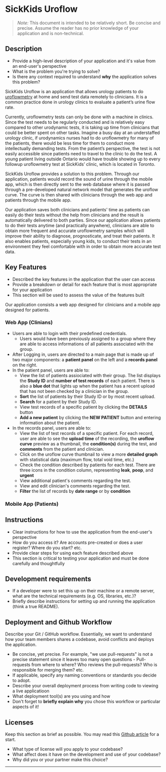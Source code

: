 # SickKids Uroflow

> _Note:_ This document is intended to be relatively short. Be concise and precise. Assume the reader has no prior knowledge of your application and is non-technical. 

## Description 
 * Provide a high-level description of your application and it's value from an end-user's perspective
 * What is the problem you're trying to solve?
 * Is there any context required to understand **why** the application solves this problem?

SickKids Uroflow is an application that allows urology patients to do [uroflowmetry](https://www.aboutkidshealth.ca/Article?contentid=1269&language=English) at home and send test data remotely to clinicians. It is a common practice done in urology clinics to evaluate a patient’s urine flow rate.

Currently, uroflowmetry tests can only be done with a machine in clinics. Since the test needs to be regularly conducted and is relatively easy compared to other urodynamic tests, it is taking up time from clinicians that could be better spent on other tasks. Imagine a busy day at an understaffed urology clinic, if urodynamics nurses had to do uroflowmetry for many of the patients, there would be less time for them to conduct more intellectually demanding tests. From the patient’s perspective, the test is not easily accessible since patients need to travel to the clinic to do the test. A young patient living outside Ontario would have trouble showing up to every followup uroflowmetry test at SickKids’ clinic, which is located in Toronto.

SickKids Uroflow provides a solution to this problem. Through our application, patients would record the sound of urine through the mobile app, which is then directly sent to the web database where it is passed through a pre-developed natural network model that generates the uroflow curve. The curve is then shared with clinicians through the web app and patients through the mobile app.

Our application saves both clinicians and patients' time as patients can easily do their tests without the help from clinicians and the result is automatically delivered to both parties. Since our application allows patients to do their tests anytime (and practically anywhere), clinicians are able to obtain more frequent and accurate uroflowmetry samples which will improve their ability to diagnose, prognosticate, and treat their patients. It also enables patients, especially young kids, to conduct their tests in an environment they feel comfortable with in order to obtain more accurate test data.

## Key Features
 * Described the key features in the application that the user can access
 * Provide a breakdown or detail for each feature that is most appropriate for your application
 * This section will be used to assess the value of the features built

Our application consists a web app designed for clinicians and a mobile app designed for patients.

### Web App (Clinians)
 - Users are able to login with their predefined credentials.
     - Users would have been previously assigned to a group where they are able to access informations of all patients associated with the group.
 - After Logging in, users are directed to a main page that is made up of two major components: a **patient panel** on the left and a **records panel** on the right.
 - In the patient panel, users are able to:
     - View the list of patients assiociated with their group. The list displays the **Study ID** and **number of test records** of each patient. There is also a **blue dot** that lights up when the patient has a recent upload that has not been checked by a clinician in the group.
     - **Sort** the list of patients by their Study ID or by most recent upload.
     - **Search** for a patient by their Study ID.
     - View test records of a specific patient by clicking the **DETAILS** button
     - **Add a new patient** by clicking the **NEW PATIENT** button and entering information about the patient.
 - In the records panel, users are able to:
     - View the list of test records of a specific patient. For each record, user are able to see the **upload time** of the recording, the **uroflow curve** preview as a thumbnail, the **condition(s)** during the test, and **comments** from the patient and clinician.
     - Click on the uroflow curve thumbnail to view a more **detailed graph** with statistical data (maximum flow, total void time, etc.)
     - Check the condition described by patients for each test. There are three icons in the condition column, representing **leak**, **poop**, and **urgent**
     - View additional patient's comments regarding the test.
     - View and edit clinician's comments regarding the test.
     - **Filter** the list of records by **date range** or by **condition**


### Mobile App (Patients)

## Instructions
 * Clear instructions for how to use the application from the end-user's perspective
 * How do you access it? Are accounts pre-created or does a user register? Where do you start? etc. 
 * Provide clear steps for using each feature described above
 * This section is critical to testing your application and must be done carefully and thoughtfully
 
 ## Development requirements
 * If a developer were to set this up on their machine or a remote server, what are the technical requirements (e.g. OS, libraries, etc.)?
 * Briefly describe instructions for setting up and running the application (think a true README).
 
 ## Deployment and Github Workflow

Describe your Git / GitHub workflow. Essentially, we want to understand how your team members shares a codebase, avoid conflicts and deploys the application.

 * Be concise, yet precise. For example, "we use pull-requests" is not a precise statement since it leaves too many open questions - Pull-requests from where to where? Who reviews the pull-requests? Who is responsible for merging them? etc.
 * If applicable, specify any naming conventions or standards you decide to adopt.
 * Describe your overall deployment process from writing code to viewing a live applicatioon
 * What deployment tool(s) are you using and how
 * Don't forget to **briefly explain why** you chose this workflow or particular aspects of it!

 ## Licenses 

 Keep this section as brief as possible. You may read this [Github article](https://help.github.com/en/github/creating-cloning-and-archiving-repositories/licensing-a-repository) for a start.

 * What type of license will you apply to your codebase?
 * What affect does it have on the development and use of your codebase?
 * Why did you or your partner make this choice?



---
